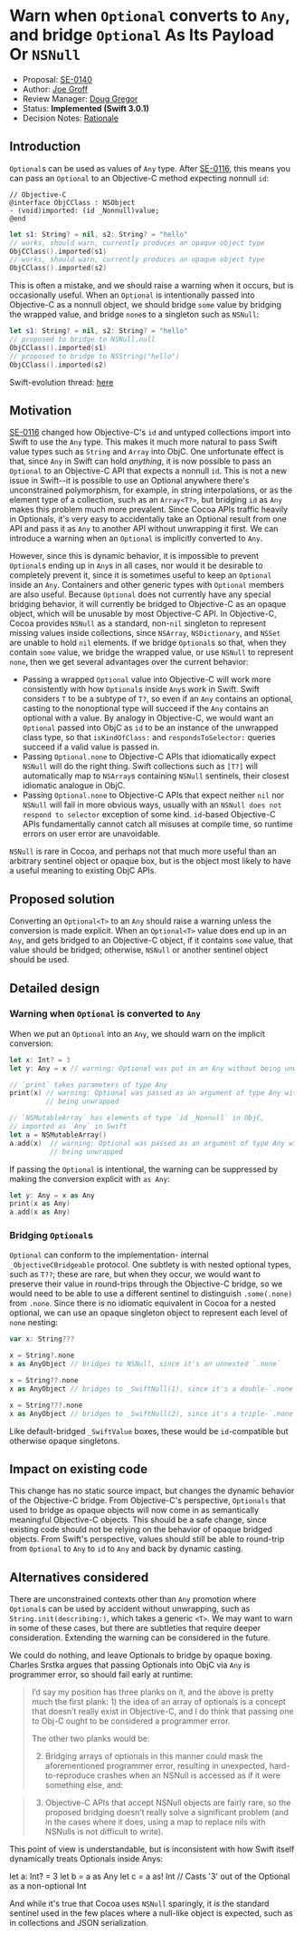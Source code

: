 # Warn when `Optional` converts to `Any`, and bridge `Optional` As Its Payload Or `NSNull`

* Proposal: [SE-0140](0140-bridge-optional-to-nsnull.md)
* Author: [Joe Groff](https://github.com/jckarter)
* Review Manager: [Doug Gregor](https://github.com/DougGregor)
* Status: **Implemented (Swift 3.0.1)**
* Decision Notes: [Rationale](https://lists.swift.org/pipermail/swift-evolution/Week-of-Mon-20160912/027062.html)

## Introduction

`Optional`s can be used as values of `Any` type. After
[SE-0116](0116-id-as-any.md),
this means you can pass an `Optional` to an Objective-C method expecting
nonnull `id`:

```objc
// Objective-C
@interface ObjCClass : NSObject
- (void)imported: (id _Nonnull)value;
@end
```

```swift
let s1: String? = nil, s2: String? = "hello"
// works, should warn, currently produces an opaque object type
ObjCClass().imported(s1)
// works, should warn, currently produces an opaque object type
ObjCClass().imported(s2)
```

This is often a mistake, and we should raise a warning
when it occurs, but is occasionally useful. When an `Optional` is intentionally
passed into Objective-C as a nonnull object, we should bridge
`some` value by bridging the wrapped value, and bridge `none`s to a singleton
such as `NSNull`:

```swift
let s1: String? = nil, s2: String? = "hello"
// proposed to bridge to NSNull.null
ObjCClass().imported(s1)
// proposed to bridge to NSString("hello")
ObjCClass().imported(s2)
```

Swift-evolution thread: [here](https://lists.swift.org/pipermail/swift-evolution/Week-of-Mon-20160822/026561.html)

## Motivation

[SE-0116](0116-id-as-any.md)
changed how Objective-C's `id` and untyped collections import into Swift to
use the `Any` type. This makes it much more natural to pass Swift value
types such as `String` and `Array` into ObjC. One unfortunate effect is that,
since `Any` in Swift can hold *anything*, it is now possible to pass an 
`Optional` to an Objective-C API that expects a nonnull `id`.
This is not a new issue in Swift--it is possible to use an Optional anywhere
there's unconstrained polymorphism, for example, in string interpolations, or
as the element type of a collection, such as an `Array<T?>`, but bridging
`id` as `Any` makes this problem much more prevalent. Since Cocoa APIs
traffic heavily in Optionals, it's very easy to accidentally take an Optional
result from one API and pass it as `Any` to another API without unwrapping it
first. We can introduce a warning when an `Optional` is implicitly converted to
`Any`.

However, since this is dynamic behavior, it is impossible to prevent
`Optional`s ending up in `Any`s in all cases, nor would it be desirable to
completely prevent it, since it is sometimes useful to keep an `Optional`
inside an `Any`. Containers and other generic types with `Optional` members are
also useful. Because `Optional` does not currently have any special bridging
behavior, it will currently be bridged to Objective-C as an opaque object,
which will be unusable by most Objective-C API. In Objective-C, Cocoa provides
`NSNull` as a standard, non-`nil` singleton to represent missing values inside
collections, since `NSArray`, `NSDictionary`, and `NSSet` are unable to hold
`nil` elements. If we bridge `Optional`s so that, when they contain `some`
value, we bridge the wrapped value, or use `NSNull` to represent `none`, then
we get several advantages over the current behavior:

- Passing a wrapped `Optional` value into Objective-C will work more
  consistently with how `Optional`s inside `Any`s work in Swift. Swift
  considers `T` to be a subtype of `T?`, so even if an `Any` contains
  an optional, casting to the nonoptional type will succeed if the `Any`
  contains an optional with a value. By analogy in Objective-C, we would want
  an `Optional` passed into ObjC as `id` to be an instance of the unwrapped
  class type, so that `isKindOfClass:` and `respondsToSelector:` queries succeed
  if a valid value is passed in.
- Passing `Optional.none` to Objective-C APIs that idiomatically expect
  `NSNull` will do the right thing. Swift collections such as `[T?]` will
  automatically map to `NSArray`s containing `NSNull` sentinels, their closest
  idiomatic analogue in ObjC.
- Passing `Optional.none` to Objective-C APIs that expect neither `nil` nor
  `NSNull` will fail in more obvious ways, usually with an `NSNull does not
  respond to selector` exception of some kind. `id`-based Objective-C APIs
  fundamentally cannot catch all misuses at compile time, so runtime errors
  on user error are unavoidable.

`NSNull` is rare in Cocoa, and perhaps not that much more useful than an
arbitrary sentinel object or opaque box, but is the object most likely to
have a useful meaning to existing ObjC APIs.

## Proposed solution

Converting an `Optional<T>` to an `Any` should raise a warning unless the
conversion is made explicit. When an `Optional<T>` value does end up in an
`Any`, and gets bridged to an Objective-C object, if it contains `some` value,
that value should be bridged; otherwise, `NSNull` or another sentinel object
should be used.

## Detailed design

### Warning when `Optional` is converted to `Any`

When we put an `Optional` into an `Any`, we should warn on the implicit
conversion:

```swift
let x: Int? = 3
let y: Any = x // warning: Optional was put in an Any without being unwrapped

// `print` takes parameters of type Any
print(x) // warning: Optional was passed as an argument of type Any without
         // being unwrapped

// `NSMutableArray` has elements of type `id _Nonnull` in ObjC,
// imported as `Any` in Swift
let a = NSMutableArray()
a.add(x)  // warning: Optional was passed as an argument of type Any without
          // being unwrapped
```

If passing the `Optional` is intentional, the warning can be suppressed by
making the conversion explicit with `as Any`:

```swift
let y: Any = x as Any
print(x as Any)
a.add(x as Any)
```

### Bridging `Optional`s

`Optional` can conform to the implementation-
internal `_ObjectiveCBridgeable` protocol. One subtlety is with nested
optional types, such as `T??`; these are rare, but when they occur, we would
want to preserve their value in round-trips through the Objective-C bridge, so
we would need to be able to use a different sentinel to distinguish
`.some(.none)` from `.none`. Since there is no idiomatic equivalent in Cocoa
for a nested optional, we can use an opaque singleton object to represent
each level of `none` nesting:

```swift
var x: String???

x = String?.none
x as AnyObject // bridges to NSNull, since it's an unnested `.none`

x = String??.none
x as AnyObject // bridges to _SwiftNull(1), since it's a double-`.none`

x = String???.none
x as AnyObject // bridges to _SwiftNull(2), since it's a triple-`.none`
```

Like default-bridged `_SwiftValue` boxes, these would be `id`-compatible
but otherwise opaque singletons.

## Impact on existing code

This change has no static source impact, but changes the dynamic behavior of
the Objective-C bridge. From Objective-C's perspective, `Optionals` that used to
bridge as opaque objects will now come in as semantically meaningful
Objective-C objects. This should be a safe change, since existing code should
not be relying on the behavior of opaque bridged objects. From Swift's
perspective, values should still be able to round-trip from `Optional`
to `Any` to `id` to `Any` and back by dynamic casting.

## Alternatives considered

There are unconstrained contexts other than `Any` promotion where `Optional`s
can be used by accident without unwrapping, such as `String.init(describing:)`,
which takes a generic `<T>`. We may want to warn in some of these cases, but
there are subtleties that require deeper consideration. Extending the warning
can be considered in the future.

We could do nothing, and leave Optionals to bridge by opaque boxing. Charles
Srstka argues that passing Optionals into ObjC via `Any` is programmer
error, so should fail early at runtime:

> I’d say my position has three planks on it, and the above is pretty much the first plank: 1) the idea of an array of optionals is a concept that doesn’t really exist in Objective-C, and I do think that passing one to Obj-C ought to be considered a programmer error.
> 
> The other two planks would be:
> 
> 2) Bridging arrays of optionals in this manner could mask the aforementioned programmer error, resulting in unexpected, hard-to-reproduce crashes when an NSNull is accessed as if it were something else, and:

> 3) Objective-C APIs that accept NSNull objects are fairly rare, so the proposed bridging doesn’t really solve a significant problem (and in the cases where it does, using a map to replace nils with NSNulls is not difficult to write).

This point of view is understandable, but is inconsistent with how Swift itself
dynamically treats Optionals inside Anys:

  let a: Int? = 3
  let b = a as Any
  let c = a as! Int // Casts '3' out of the Optional as a non-optional Int

And while it's true that Cocoa uses `NSNull` sparingly, it *is* the standard
sentinel used in the few places where a null-like object is expected, such as
in collections and JSON serialization.

